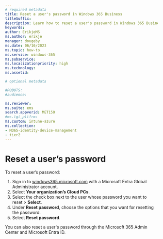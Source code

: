 ```yaml
---
# required metadata
title: Reset a user's password in Windows 365 Business
titleSuffix:
description: Learn how to reset a user's password in Windows 365 Business
keywords:
author: ErikjeMS  
ms.author: erikje
manager: dougeby
ms.date: 06/16/2023
ms.topic: how-to
ms.service: windows-365
ms.subservice: 
ms.localizationpriority: high
ms.technology:
ms.assetid: 

# optional metadata

#ROBOTS:
#audience:

ms.reviewer: 
ms.suite: ems
search.appverid: MET150
#ms.tgt_pltfrm:
ms.custom: intune-azure
ms.collection:
- M365-identity-device-management
- tier2
---
```


# Reset a user’s password

To reset a user’s password:

1. Sign in to [windows365.microsoft.com](https://windows365.microsoft.com) with a Microsoft Entra Global Administrator account.
2. Select **Your organization’s Cloud PCs**.
3. Select the check box next to the user whose password you want to reset > **Select**.
4. Under **Reset password**, choose the options that you want for resetting the password.
5. Select **Reset password**.

You can also reset a user's password through the Microsoft 365 Admin Center and Microsoft Entra ID.
